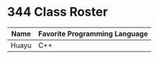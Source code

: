 # 344 Class Roster

| Name      | Favorite Programming Language |
|-----------|-------------------------------|
| Huayu     | C++                        |
